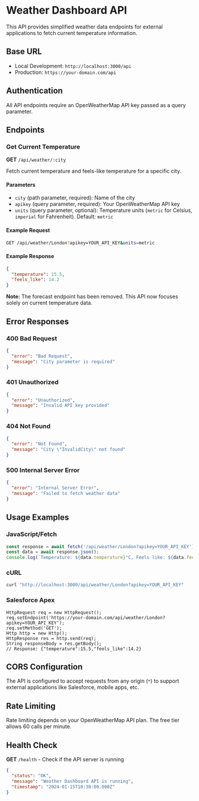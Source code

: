 # Weather Dashboard API

This API provides simplified weather data endpoints for external applications to fetch current temperature information.

## Base URL
- Local Development: `http://localhost:3000/api`
- Production: `https://your-domain.com/api`

## Authentication
All API endpoints require an OpenWeatherMap API key passed as a query parameter.

## Endpoints

### Get Current Temperature

**GET** `/api/weather/:city`

Fetch current temperature and feels-like temperature for a specific city.

#### Parameters
- `city` (path parameter, required): Name of the city
- `apikey` (query parameter, required): Your OpenWeatherMap API key
- `units` (query parameter, optional): Temperature units (`metric` for Celsius, `imperial` for Fahrenheit). Default: `metric`

#### Example Request
```bash
GET /api/weather/London?apikey=YOUR_API_KEY&units=metric
```

#### Example Response
```json
{
  "temperature": 15.5,
  "feels_like": 14.2
}
```

**Note:** The forecast endpoint has been removed. This API now focuses solely on current temperature data.

## Error Responses

### 400 Bad Request
```json
{
  "error": "Bad Request",
  "message": "City parameter is required"
}
```

### 401 Unauthorized
```json
{
  "error": "Unauthorized",
  "message": "Invalid API key provided"
}
```

### 404 Not Found
```json
{
  "error": "Not Found",
  "message": "City \"InvalidCity\" not found"
}
```

### 500 Internal Server Error
```json
{
  "error": "Internal Server Error",
  "message": "Failed to fetch weather data"
}
```

## Usage Examples

### JavaScript/Fetch
```javascript
const response = await fetch('/api/weather/London?apikey=YOUR_API_KEY');
const data = await response.json();
console.log(`Temperature: ${data.temperature}°C, Feels like: ${data.feels_like}°C`);
```

### cURL
```bash
curl "http://localhost:3000/api/weather/London?apikey=YOUR_API_KEY"
```

### Salesforce Apex
```apex
HttpRequest req = new HttpRequest();
req.setEndpoint('https://your-domain.com/api/weather/London?apikey=YOUR_API_KEY');
req.setMethod('GET');
Http http = new Http();
HttpResponse res = http.send(req);
String responseBody = res.getBody();
// Response: {"temperature":15.5,"feels_like":14.2}
```

## CORS Configuration
The API is configured to accept requests from any origin (`*`) to support external applications like Salesforce, mobile apps, etc.

## Rate Limiting
Rate limiting depends on your OpenWeatherMap API plan. The free tier allows 60 calls per minute.

## Health Check
**GET** `/health` - Check if the API server is running
```json
{
  "status": "OK",
  "message": "Weather Dashboard API is running",
  "timestamp": "2024-01-15T10:30:00.000Z"
}
```